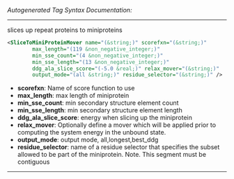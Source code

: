 <!-- THIS IS AN AUTOGENERATED FILE: Don't edit it directly, instead change the schema definition in the code itself. -->

_Autogenerated Tag Syntax Documentation:_

---
slices up repeat proteins to miniproteins

```xml
<SliceToMiniProteinMover name="(&string;)" scorefxn="(&string;)"
        max_length="(119 &non_negative_integer;)"
        min_sse_count="(4 &non_negative_integer;)"
        min_sse_length="(13 &non_negative_integer;)"
        ddg_ala_slice_score="(-5.0 &real;)" relax_mover="(&string;)"
        output_mode="(all &string;)" residue_selector="(&string;)" />
```

-   **scorefxn**: Name of score function to use
-   **max_length**: max length of miniprotein
-   **min_sse_count**: min secondary structure element count
-   **min_sse_length**: min secondary structure element length
-   **ddg_ala_slice_score**: energy when slicing up the miniprotein
-   **relax_mover**: Optionally define a mover which will be applied prior to computing the system energy in the unbound state.
-   **output_mode**: output mode, all,longest,best_ddg
-   **residue_selector**: name of a residue selector that specifies the subset allowed to be part of the miniprotein. Note. This segment must be contiguous

---
